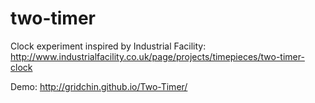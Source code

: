 two-timer
============

Clock experiment inspired by Industrial Facility: <br />
http://www.industrialfacility.co.uk/page/projects/timepieces/two-timer-clock

Demo: http://gridchin.github.io/Two-Timer/
